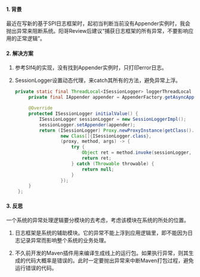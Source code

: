 <!-- date: 2019.11.11 20:41 -->
#### 1. 背景

最近在写新的基于SPI日志框架时，起初当判断当前没有Appender实例时，我会抛出异常来阻断系统。阳哥Review后建议“捕获日志框架的所有异常，不要影响应用的正常逻辑”。

#### 2. 解决方案

1. 参考Slf4j的实现，没有找到Appender实例时，只打印error日志。

2. SessionLogger设置动态代理，来catch其所有的方法，避免异常上浮。
   
   ```java
   private static final ThreadLocal<ISessionLogger> loggerThreadLocal = new ThreadLocal() {
        private final IAppender appender = AppenderFactory.getAsyncAppender();
   
        @Override
        protected ISessionLogger initialValue() {
            ISessionLogger sessionLogger = new SessionLoggerImpl();
            sessionLogger.setAppender(appender);
            return (ISessionLogger) Proxy.newProxyInstance(getClass().getClassLoader(),
                    new Class[]{ISessionLogger.class},
                    (proxy, method, args) -> {
                        try {
                            Object ret = method.invoke(sessionLogger, args);
                            return ret;
                        } catch (Throwable throwable) {
                            return null;
                        }
                    });
        }
    };
   ```
   
#### 3. 反思
一个系统的异常处理逻辑要分模块的去考虑，考虑该模块在系统的所处的位置。

1) 日志框架是系统的辅助模块。它的异常不能上浮到应用逻辑里，即不能因为日志记录异常而影响整个系统的业务处理。

2) 不久前开发的Maven插件用来编译生成线上的运行包。如果执行异常，则其生成的代码大概率是错误的。此时一定要抛出异常来中断Maven打包过程，避免运行错误的代码。